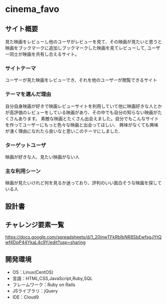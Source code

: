 # cinema_favo

## サイト概要
見た映画をレビューし他のユーザがレビューを見て、その映画が見たいと思うと映画をブックマークに追加しブックマークした映画を見てレビューして,
ユーザー同士が映画を共有し合えるサイト。

### サイトテーマ
ユーザーが見た映画をレビューでき、それを他のユーザーが閲覧できるサイト

### テーマを選んだ理由
自分自身映画が好きで映画レビューサイトを利用していて他に映画好きな人とかが高評価のレビューをしている映画があり、その中でも自分の知らない映画がたくさんあります。
素敵な映画とたくさん出会えました。自分でもこんなサイトを作ってユーザーにもっと色々な映画と出会ってほしい、
興味がなくても興味が湧く理由になれたら良いなと思いこのテーマにしました.


### ターゲットユーザ
映画が好きな人、見たい映画がない人

### 主な利用シーン
映画が見たいけれど何を見るか迷っており、評判のいい面白そうな映画を探している人

## 設計書


## チャレンジ要素一覧
<https://docs.google.com/spreadsheets/d/1_20inwTFkRbIbNR8SbEwfsgJYtQwf4DpP44YkaL4c9Y/edit?usp=sharing>

## 開発環境
- OS：Linux(CentOS)
- 言語：HTML,CSS,JavaScript,Ruby,SQL
- フレームワーク：Ruby on Rails
- JSライブラリ：jQuery
- IDE：Cloud9


